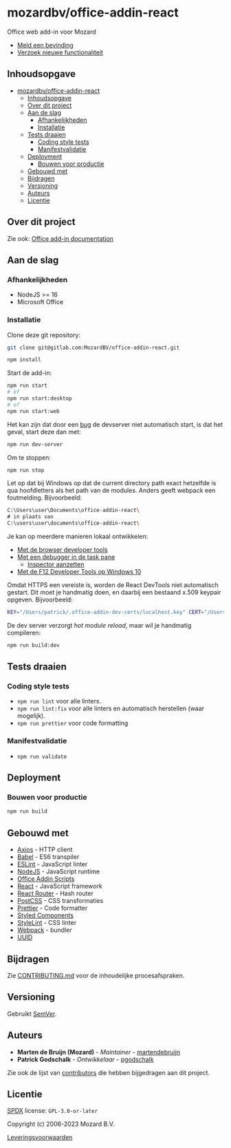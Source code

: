 # mozardbv/office-addin-react

Office web add-in voor Mozard

- [Meld een bevinding](https://intranet.mozard.nl/mozard/!suite09.scherm1089?mWfr=367)
- [Verzoek nieuwe functionaliteit](https://intranet.mozard.nl/mozard/!suite09.scherm1089?mWfr=604&mDdv=990842)

<!-- INHOUDSOPGAVE -->

## Inhoudsopgave

- [mozardbv/office-addin-react](#mozardbvoffice-addin-react)
  - [Inhoudsopgave](#inhoudsopgave)
  - [Over dit project](#over-dit-project)
  - [Aan de slag](#aan-de-slag)
    - [Afhankelijkheden](#afhankelijkheden)
    - [Installatie](#installatie)
  - [Tests draaien](#tests-draaien)
    - [Coding style tests](#coding-style-tests)
    - [Manifestvalidatie](#manifestvalidatie)
  - [Deployment](#deployment)
    - [Bouwen voor productie](#bouwen-voor-productie)
  - [Gebouwd met](#gebouwd-met)
  - [Bijdragen](#bijdragen)
  - [Versioning](#versioning)
  - [Auteurs](#auteurs)
  - [Licentie](#licentie)

## Over dit project

Zie ook: [Office add-in documentation](https://docs.microsoft.com/office/dev/add-ins/overview/office-add-ins)

## Aan de slag

### Afhankelijkheden

- NodeJS >= 16
- Microsoft Office

### Installatie

Clone deze git repository:

```sh
git clone git@gitlab.com:MozardBV/office-addin-react.git
```

```sh
npm install
```

Start de add-in:

```sh
npm run start
# of
npm run start:desktop
# of
npm run start:web
```

Het kan zijn dat door een [bug](https://github.com/OfficeDev/Office-Addin-Scripts/issues/330) de devserver niet automatisch start, is dat het geval, start deze dan met:

```sh
npm run dev-server
```

Om te stoppen:

```sh
npm run stop
```

Let op dat bij Windows op dat de current directory path exact hetzelfde is qua hoofdletters als het path van de modules. Anders geeft webpack een foutmelding. Bijvoorbeeld:

```zsh
C:\Users\user\Documents\office-addin-react\
# in plaats van
C:\users\user\documents\office-addin-react\
```

Je kan op meerdere manieren lokaal ontwikkelen:

- [Met de browser developer tools](https://docs.microsoft.com/office/dev/add-ins/testing/debug-add-ins-in-office-online)
- [Met een debugger in de task pane](https://docs.microsoft.com/office/dev/add-ins/testing/attach-debugger-from-task-pane)
  - [Inspector aanzetten](https://docs.microsoft.com/en-us/office/dev/add-ins/testing/debug-office-add-ins-on-ipad-and-mac)
- [Met de F12 Developer Tools op Windows 10](https://docs.microsoft.com/office/dev/add-ins/testing/debug-add-ins-using-f12-developer-tools-on-windows-10)

Omdat HTTPS een vereiste is, worden de React DevTools niet automatisch gestart. Dit moet je handmatig doen, en daarbij een bestaand x.509 keypair opgeven. Bijvoorbeeld:

```sh
KEY="/Users/patrick/.office-addin-dev-certs/localhost.key" CERT="/Users/patrick/.office-addin-dev-certs/localhost.crt" node node_modules/.bin/react-devtools
```

De dev server verzorgt _hot module reload_, maar wil je handmatig compileren:

```sh
npm run build:dev
```

## Tests draaien

### Coding style tests

- `npm run lint` voor alle linters.
- `npm run lint:fix` voor alle linters en automatisch herstellen (waar mogelijk).
- `npm run prettier` voor code formatting

### Manifestvalidatie

- `npm run validate`

## Deployment

### Bouwen voor productie

```sh
npm run build
```

## Gebouwd met

- [Axios](https://github.com/axios/axios) - HTTP client
- [Babel](https://babeljs.io) - ES6 transpiler
- [ESLint](https://eslint.org) - JavaScript linter
- [NodeJS](https://nodejs.org/en/) - JavaScript runtime
- [Office Addin Scripts](https://github.com/OfficeDev/Office-Addin-Scripts)
- [React](https://reactjs.org) - JavaScript framework
- [React Router](https://reactrouter.com) - Hash router
- [PostCSS](https://postcss.org) - CSS transformaties
- [Prettier](https://prettier.io) - Code formatter
- [Styled Components](https://styled-components.com)
- [StyleLint](https://stylelint.io) - CSS linter
- [Webpack](https://webpack.js.org) - bundler
- [UUID](https://github.com/uuidjs/uuid)

## Bijdragen

Zie [CONTRIBUTING.md](https://gitlab.com/mozardbv/office-addin-react/-/blob/main/CONTRIBUTING.md) voor de inhoudelijke procesafspraken.

## Versioning

Gebruikt [SemVer](https://semver.org/).

## Auteurs

- **Marten de Bruijn (Mozard)** - _Maintainer_ - [martendebruijn](https://gitlab.com/martendebruijn)
- **Patrick Godschalk** - _Ontwikkelaar_ - [pgodschalk](https://gitlab.com/pgodschalk)

Zie ook de lijst van [contributors](https://gitlab.com/mozardbv/office-addin-react/-/graphs/main) die hebben bijgedragen aan dit project.

## Licentie

[SPDX](https://spdx.org/licenses/) license: `GPL-3.0-or-later`

Copyright (c) 2006-2023 Mozard B.V.

[Leveringsvoorwaarden](https://www.mozard.nl/mozard/!suite86.scherm0325?mPag=204&mLok=1)
